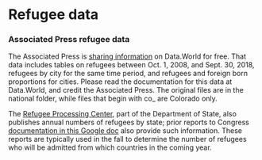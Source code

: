 # Refugee data

### Associated Press refugee data

The Associated Press is [sharing information](https://data.world/associatedpress/refugee-admissions-to-us-end-fy-2018) on Data.World for free. That data includes tables on refugees between Oct. 1, 2008, and Sept. 30, 2018, refugees by city for the same time period, and refugees and foreign born proportions for cities. Please read the documentation for this data at Data.World, and credit the Associated Press. The original files are in the national folder, while files that begin with co_ are Colorado only.


The [Refugee Processing Center](https://www.wrapsnet.org/admissions-and-arrivals/), part of the Department of State, also publishes annual numbers of refugees by state; prior reports to Congress [documentation in this Google doc](https://docs.google.com/document/d/1LfPx5ncbDNUx-oISWuII33OLCwGxxtryWTlTrDXAMa0/edit?usp=sharing) also provide such information. These reports are typically used in the fall to determine the number of refugees who will be admitted from which countries in the coming year.

